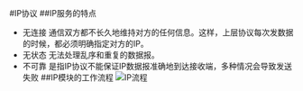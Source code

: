 #IP协议
##IP服务的特点
- 无连接
	通信双方都不长久地维持对方的任何信息。这样，上层协议每次发数据的时候，都必须明确指定对方的IP。
- 无状态
	无法处理乱序和重复的数据报。
- 不可靠
	是指IP协议不能保证IP数据报准确地到达接收端，多种情况会导致发送失败
##IP模块的工作流程
![IP流程](https://github.com/qujianbo/linux_server/tree/master/img)

